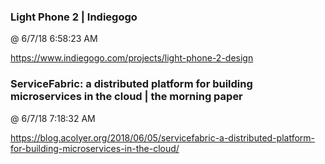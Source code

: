 ﻿

### Light Phone 2 | Indiegogo
@ 6/7/18 6:58:23 AM

https://www.indiegogo.com/projects/light-phone-2-design



### ServiceFabric: a distributed platform for building microservices in the cloud | the morning paper
@ 6/7/18 7:18:32 AM

https://blog.acolyer.org/2018/06/05/servicefabric-a-distributed-platform-for-building-microservices-in-the-cloud/

